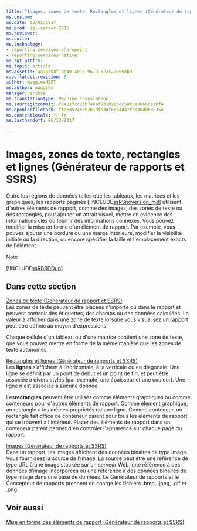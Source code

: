 ```yaml
---
title: "Images, zones de texte, Rectangles et lignes (Générateur de rapports et SSRS) | Documents Microsoft"
ms.custom: 
ms.date: 03/01/2017
ms.prod: sql-server-2016
ms.reviewer: 
ms.suite: 
ms.technology:
- reporting-services-sharepoint
- reporting-services-native
ms.tgt_pltfrm: 
ms.topic: article
ms.assetid: aa7ad08f-dd49-401e-9619-522e27055bb9
caps.latest.revision: 8
author: maggiesMSFT
ms.author: maggies
manager: erikre
ms.translationtype: Machine Translation
ms.sourcegitcommit: f3481fcc2bb74eaf93182e6cc58f5a06666e10f4
ms.openlocfilehash: ffa83524ea9761dfa4df66b4d47fd049dd63035a
ms.contentlocale: fr-fr
ms.lasthandoff: 06/13/2017

---
```

# <a name="images-text-boxes-rectangles-and-lines-report-builder-and-ssrs"></a>Images, zones de texte, rectangles et lignes (Générateur de rapports et SSRS)
  Outre les régions de données telles que les tableaux, les matrices et les graphiques, les rapports paginés [!INCLUDE[ssRSnoversion_md](../../includes/ssrsnoversion-md.md)] utilisent d’autres éléments de rapport, comme des images, des zones de texte ou des rectangles, pour ajouter un attrait visuel, mettre en évidence des informations clés ou fournir des informations connexes. Vous pouvez modifier la mise en forme d'un élément de rapport. Par exemple, vous pouvez ajouter une bordure ou une marge intérieure, modifier la visibilité initiale ou la direction, ou encore spécifier la taille et l'emplacement exacts de l'élément.  
  
> [!NOTE]  
>  [!INCLUDE[ssRBRDDup](../../includes/ssrbrddup-md.md)]  
  
## <a name="in-this-section"></a>Dans cette section  
 [Zones de texte &#40;Générateur de rapport et SSRS&#41;](../../reporting-services/report-design/text-boxes-report-builder-and-ssrs.md)  
 Les zones de texte peuvent être placées n'importe où dans le rapport et peuvent contenir des étiquettes, des champs ou des données calculées. La valeur à afficher dans une zone de texte lorsque vous visualisez un rapport peut être définie au moyen d'expressions.  
  
 Chaque cellule d'un tableau ou d'une matrice contient une zone de texte, que vous pouvez mettre en forme de la même manière que les zones de texte autonomes.  
  
 [Rectangles et lignes &#40;Générateur de rapports et SSRS&#41;](../../reporting-services/report-design/rectangles-and-lines-report-builder-and-ssrs.md)  
Les **lignes** s’affichent à l’horizontale, à la verticale ou en diagonale. Une ligne se définit par un point de début et un point de fin, et peut être associée à divers styles (par exemple, une épaisseur et une couleur). Une ligne n'est associée à aucune donnée.  
  
 Les**rectangles** peuvent être utilisés comme éléments graphiques ou comme conteneurs pour d'autres éléments de rapport. Comme élément graphique, un rectangle a les mêmes propriétés qu'une ligne. Comme conteneur, un rectangle fait office de conteneur parent pour tous les éléments de rapport qui se trouvent à l'intérieur. Placer des éléments de rapport dans un conteneur parent permet d'en contrôler l'apparence sur chaque page du rapport.  
  
 [Images &#40;Générateur de rapports et SSRS&#41;](../../reporting-services/report-design/images-report-builder-and-ssrs.md)  
 Dans un rapport, les images affichent des données binaires de type image. Vous fournissez la source de l'image. La source peut être une référence de type URL à une image stockée sur un serveur Web, une référence à des données d'image incorporées ou une référence à des données binaires de type image dans une base de données. Le Générateur de rapports et le Concepteur de rapports prennent en charge les fichiers .bmp, .jpeg, .gif et .png.  
  
## <a name="see-also"></a>Voir aussi  
 [Mise en forme des éléments de rapport &#40;Générateur de rapports et SSRS&#41;](../../reporting-services/report-design/formatting-report-items-report-builder-and-ssrs.md)  
  
  
